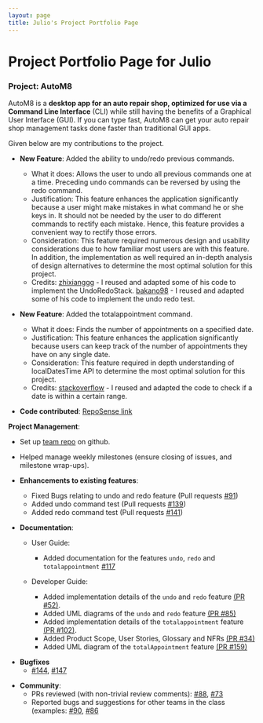```yaml
---
layout: page
title: Julio's Project Portfolio Page
---
```

# Project Portfolio Page for Julio

### Project: AutoM8

AutoM8 is a **desktop app for an auto repair shop, optimized for use via a Command Line Interface** (CLI) while still having the benefits of a Graphical User Interface (GUI). If you can type fast, AutoM8 can get your auto repair shop management tasks done faster than traditional GUI apps.

Given below are my contributions to the project.

* **New Feature**: Added the ability to undo/redo previous commands.
    * What it does: Allows the user to undo all previous commands one at a time. Preceding undo commands can be reversed by using the redo command.
    * Justification: This feature enhances the application significantly because a user might make mistakes in what command he or she keys in. It should not be needed by the user to do different commands to rectify each mistake. Hence, this feature provides a convenient way to rectify those errors.
    * Consideration: This feature required numerous design and usability considerations due to how familiar most users are with this feature. In addition, the implementation as well required an in-depth analysis of design alternatives to determine the most optimal solution for this project.
    * Credits: [zhixianggg](https://github.com/zhixianggg) - I reused and adapted some of his code to implement the UndoRedoStack.
               [bakano98](https://github.com/bakano98) - I reused and adapted some of his code to implement the undo redo test.

* **New Feature**: Added the totalappointment command.
  * What it does: Finds the number of appointments on a specified date.
  * Justification: This feature enhances the application significantly because users can keep track of the number of appointments they have on any single date.
  * Consideration: This feature required in depth understanding of localDatesTime API to determine the most optimal solution for this project.
  * Credits: [stackoverflow](https://stackoverflow.com/questions/494180/how-do-i-check-if-a-date-is-within-a-certain-range) - I reused and adapted the code to check if a date is within a certain range.

* **Code contributed**: [RepoSense link](https://nus-cs2103-ay2223s2.github.io/tp-dashboard/?search=junlee&sort=groupTitle&sortWithin=title&timeframe=commit&mergegroup=&groupSelect=groupByRepos&breakdown=true&checkedFileTypes=docs~functional-code~test-code~other&since=2023-02-17ional-code~test-code~other&since=2022-02-18)

**Project Management**:
* Set up [team repo](https://github.com/AY2223S2-CS2103-W17-4/tp) on github.
* Helped manage weekly milestones (ensure closing of issues, and milestone wrap-ups).

* **Enhancements to existing features**:
    * Fixed Bugs relating to undo and redo feature (Pull requests [\#91](https://github.com/AY2223S2-CS2103-W17-4/tp/pull/91))
    * Added undo command test (Pull requests [\#139](https://github.com/AY2223S2-CS2103-W17-4/tp/pull/139))
    * Added redo command test (Pull requests [\#141](https://github.com/AY2223S2-CS2103-W17-4/tp/pull/141))


* **Documentation**:
    * User Guide:
        * Added documentation for the features `undo`, `redo` and `totalappointment` [\#117](https://github.com/AY2223S2-CS2103-W17-4/tp/pull/117)

    * Developer Guide:
        * Added implementation details of the `undo` and `redo` feature [(PR #52)](https://github.com/AY2223S2-CS2103-W17-4/tp/pull/52).
        * Added UML diagrams of the `undo` and `redo` feature [(PR #85)](https://github.com/AY2223S2-CS2103-W17-4/tp/pull/85)
        * Added implementation details of the `totalappointment` feature [(PR #102)](https://github.com/AY2223S2-CS2103-W17-4/tp/pull/102).
        * Added Product Scope, User Stories, Glossary and NFRs [(PR #34)](https://github.com/AY2223S2-CS2103-W17-4/tp/pull/34)
        * Added UML diagram of the `totalAppointment` feature [(PR #159)](https://github.com/AY2223S2-CS2103-W17-4/tp/pull/159)

- **Bugfixes**
   * [\#144](https://github.com/AY2223S2-CS2103-W17-4/tp/pull/144), [\#147](https://github.com/AY2223S2-CS2103-W17-4/tp/pull/147)

* **Community**:
    * PRs reviewed (with non-trivial review comments): [\#88](https://github.com/AY2223S2-CS2103-W17-4/tp/pull/88), [\#73](https://github.com/AY2223S2-CS2103-W17-4/tp/pull/73)
    * Reported bugs and suggestions for other teams in the class (examples: [\#90](https://github.com/AY2223S2-CS2103-W17-4/tp/issues/90), [\#86](https://github.com/AY2223S2-CS2103-W17-4/tp/issues/86)




